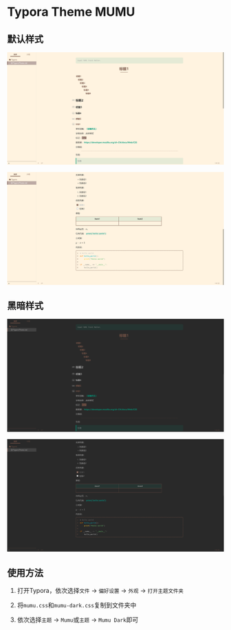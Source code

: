 # Typora Theme MUMU

## 默认样式

![mumu 1](mumu/mumu-1.png)

![mumu 2](mumu/mumu-2.png)

## 黑暗样式

![mumu dark 1](mumu/mumu-dark-1.png)

![mumu dark 2](mumu/mumu-dark-2.png)

## 使用方法

1. 打开Typora，依次选择`文件` -> `偏好设置` -> `外观` -> `打开主题文件夹`

2. 将`mumu.css`和`mumu-dark.css`复制到文件夹中

3. 依次选择`主题` -> `Mumu`或`主题` -> `Mumu Dark`即可

